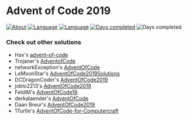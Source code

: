 # Advent of Code 2019
[![About](https://img.shields.io/badge/Advent%20of%20Code-2019-brightgreen)](https://adventofcode.com/2019/about)
[![Language](https://img.shields.io/badge/Language-Java-orange)](https://www.java.com/)
[![Language](https://img.shields.io/badge/Language-JavaScript/NodeJS-orange)](https://nodejs.org/en/)
[![Days completed](https://img.shields.io/badge/Days%20completed-11-red)](https://github.com/derNiklaas/Advent-of-Code-2019/tree/master/src/de/derniklaas/adventofcode)
![Days completed](https://img.shields.io/badge/Stars-22-yellow)

### Check out other solutions
+ Hax's [advent-of-code](https://github.com/Schlauer-Hax/advent-of-code)
+ Trojaner's [AdventofCode](https://github.com/TrojanerHD/AdventofCode)
+ networkException's [AdventOfCode](https://github.com/dejakobniklas/AdventOfCode)
+ LeMoonStar's [AdventOfCode2019Solutions](https://github.com/LeMoonStar/AdventOfCode2019Solutions)
+ DCDragonCoder's [AdventOfCode2019](https://github.com/DragonCoder01/AdventOfCode2019)
+ joblo2213's [AdventOfCode2019](https://github.com/joblo2213/AdventOfCode2019)
+ FeldiM's [AdventOfCode19](https://github.com/feldim2425/AdventOfCode19)
+ derkalaender's [AdventOfCode](https://github.com/derkalaender/AdventOfCode)
+ Daan Breur's [AdventOfCode2019](https://github.com/daanbreur/AdventOfCode2019)
+ 1Turtle's [AdventOfCode-for-Computercraft](https://github.com/1Turtle/AdventOfCode-for-Computercraft)
